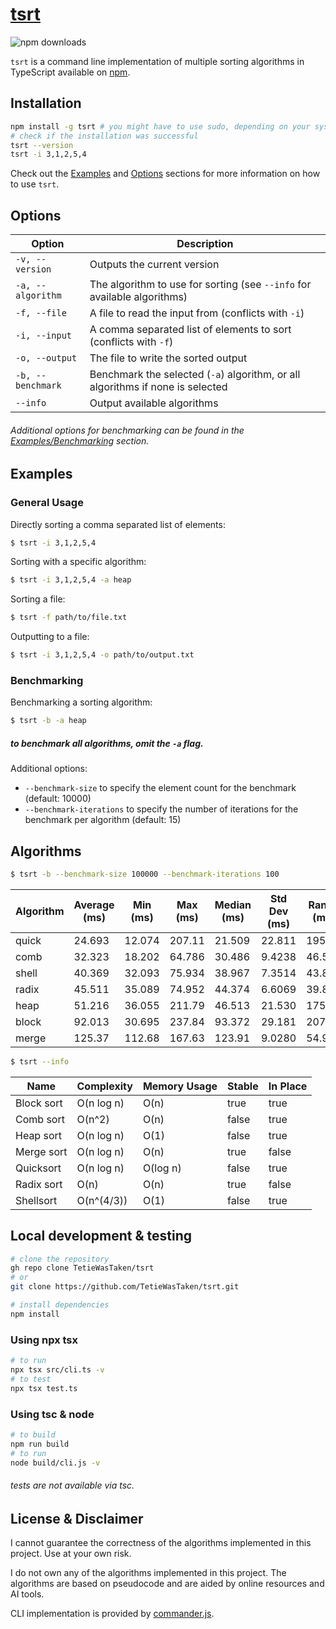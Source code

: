 # [tsrt](https://www.npmjs.com/package/tsrt)
<img src="https://img.shields.io/npm/dm/tsrt" alt="npm downloads" />
 
`tsrt` is a command line implementation of multiple sorting algorithms in TypeScript available on [npm](https://www.npmjs.com/package/tsrt).

## Installation

```bash
npm install -g tsrt # you might have to use sudo, depending on your system
# check if the installation was successful
tsrt --version
tsrt -i 3,1,2,5,4
```

Check out the [Examples](#examples) and [Options](#options) sections for more information on how to use `tsrt`.

## Options

| Option               | Description                                                                 |
|----------------------|-----------------------------------------------------------------------------|
| `-v, --version`      | Outputs the current version                                                 |
| `-a, --algorithm`    | The algorithm to use for sorting (see `--info` for available algorithms)    |
| `-f, --file`         | A file to read the input from (conflicts with `-i`)                         |
| `-i, --input`        | A comma separated list of elements to sort (conflicts with `-f`)            |
| `-o, --output`       | The file to write the sorted output                                         |
| `-b, --benchmark`    | Benchmark the selected (`-a`) algorithm, or all algorithms if none is selected |
| `--info`             | Output available algorithms                                                 |
###### Additional options for benchmarking can be found in the [Examples/Benchmarking](#benchmarking) section.

## Examples

### General Usage
Directly sorting a comma separated list of elements:

```bash
$ tsrt -i 3,1,2,5,4
```

Sorting with a specific algorithm:

```bash
$ tsrt -i 3,1,2,5,4 -a heap
```

Sorting a file:

```bash
$ tsrt -f path/to/file.txt
```

Outputting to a file:

```bash
$ tsrt -i 3,1,2,5,4 -o path/to/output.txt
```

### Benchmarking
Benchmarking a sorting algorithm:

```bash
$ tsrt -b -a heap
```
##### to benchmark all algorithms, omit the `-a` flag.

Additional options:
- `--benchmark-size` to specify the element count for the benchmark (default: 10000)
- `--benchmark-iterations` to specify the number of iterations for the benchmark per algorithm (default: 15)

## Algorithms
```bash
$ tsrt -b --benchmark-size 100000 --benchmark-iterations 100
```
| Algorithm | Average (ms) | Min (ms) | Max (ms) | Median (ms) | Std Dev (ms) | Range (ms) | ms/element   |
|-----------|--------------|----------|----------|-------------|--------------|------------|--------------|
| quick     | 24.693       | 12.074   | 207.11   | 21.509      | 22.811       | 195.04     | 0.00024693   |
| comb      | 32.323       | 18.202   | 64.786   | 30.486      | 9.4238       | 46.584     | 0.00032323   |
| shell     | 40.369       | 32.093   | 75.934   | 38.967      | 7.3514       | 43.840     | 0.00040369   |
| radix     | 45.511       | 35.089   | 74.952   | 44.374      | 6.6069       | 39.863     | 0.00045511   |
| heap      | 51.216       | 36.055   | 211.79   | 46.513      | 21.530       | 175.73     | 0.00051216   |
| block     | 92.013       | 30.695   | 237.84   | 93.372      | 29.181       | 207.14     | 0.00092013   |
| merge     | 125.37       | 112.68   | 167.63   | 123.91      | 9.0280       | 54.947     | 0.0012537    |

```bash
$ tsrt --info
```

| Name         | Complexity   | Memory Usage | Stable | In Place |
|--------------|--------------|--------------|--------|----------|
| Block sort   | O(n log n)   | O(n)         | true   | true     |
| Comb sort    | O(n^2)       | O(n)         | false  | true     |
| Heap sort    | O(n log n)   | O(1)         | false  | true     |
| Merge sort   | O(n log n)   | O(n)         | true   | false    |
| Quicksort    | O(n log n)   | O(log n)     | false  | true     |
| Radix sort   | O(n)         | O(n)         | true   | false    |
| Shellsort    | O(n^(4/3))   | O(1)         | false  | true     |

## Local development & testing
```bash
# clone the repository
gh repo clone TetieWasTaken/tsrt
# or
git clone https://github.com/TetieWasTaken/tsrt.git
```

```bash
# install dependencies
npm install
```

### Using npx tsx
```bash
# to run
npx tsx src/cli.ts -v
# to test
npx tsx test.ts
```

### Using tsc & node
```bash
# to build
npm run build
# to run
node build/cli.js -v
```
###### tests are not available via tsc.

## License & Disclaimer
I cannot guarantee the correctness of the algorithms implemented in this project. Use at your own risk.

I do not own any of the algorithms implemented in this project. The algorithms are based on pseudocode and are aided by online resources and AI tools.

CLI implementation is provided by [commander.js](https://github.com/tj/commander.js/).